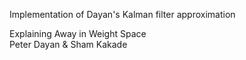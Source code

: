 Implementation of Dayan's Kalman filter approximation

Explaining Away in Weight Space  
Peter Dayan & Sham Kakade
 
